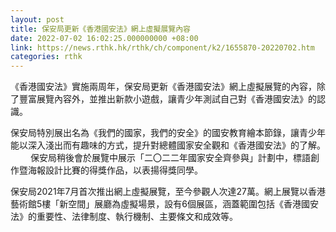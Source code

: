 ```yaml
---
layout: post
title: 保安局更新《香港國安法》網上虛擬展覽內容
date: 2022-07-02 16:02:25.000000000 +08:00
link: https://news.rthk.hk/rthk/ch/component/k2/1655870-20220702.htm
categories: rthk
---
```


《香港國安法》實施兩周年，保安局更新《香港國安法》網上虛擬展覽的內容，除了豐富展覽內容外，並推出新款小遊戲，讓青少年測試自己對《香港國安法》的認識。

保安局特別展出名為《我們的國家，我們的安全》的國安教育繪本節錄，讓青少年能以深入淺出而有趣味的方式，提升對總體國家安全觀和《香港國安法》的了解。
　　 
保安局稍後會於展覽中展示「二〇二二年國家安全齊參與」計劃中，標語創作暨海報設計比賽的得獎作品，以表揚得獎同學。

保安局2021年7月首次推出網上虛擬展覽，至今參觀人次達27萬。網上展覽以香港藝術館5樓「新空間」展廳為虛擬場景，設有6個展區，涵蓋範圍包括《香港國安法》的重要性、法律制度、執行機制、主要條文和成效等。
